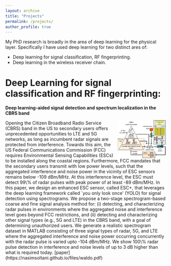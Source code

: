 ```yaml
---
layout: archive
title: "Projects"
permalink: /projects/
author_profile: true
---
```


My PhD research is broadly in the area of deep learning for the physical layer.
Specifically I have used deep learning for two distinct ares of:
* Deep learning for signal classification, RF fingerprinting. 
* Deep learning in the wireless receiver chain.

# Deep Learning for signal classification and RF fingerprinting:
**Deep learning-aided signal detection and spectrum localization in the CBRS band**

<img align="right" width="30%" src="/images/waldo.drawio.png">
Opening the Citizen Broadband Radio Service (CBRS) band in the US to secondary users offers unprecedented opportunities to LTE and 5G networks, as long as incumbent radar signals are protected from interference. Towards this aim, the US Federal Communications Commission (FCC) requires Environmental Sensing Capabilities (ESCs) to be installed along the coastal regions. Furthermore, FCC mandates that the secondary users transmit with low power levels, such that the aggregated interference and noise power in the vicinity of ESC sensors remains below -109 dBm/MHz. At this interference level, the ESC must detect 99\% of radar pulses with peak power of at least -89 dBm/MHz. In this paper, we design an enhanced ESC sensor, called ESC+, that leverages the deep learning framework called `you only look once' (YOLO) for signal detection using spectrograms. We propose a two-stage spectrogram-based coarse and fine signal analysis method for: (i) detecting, and characterizing radar pulses in environments where the aggregated noise and interference level goes beyond FCC restrictions, and (ii) detecting and characterizing other signal types (e.g., 5G and LTE) in the CBRS band, with a goal of determining unauthorized users. We generate a realistic spectrogram dataset in MATLAB consisting of three signal types of radar, 5G, and LTE where the aggregated interference and noise power occurring concurrently with the radar pulse is varied upto -104 dBm/MHz. We show 100\% radar pulse detection in interference and noise levels of up to 3 dB higher than what is required today.
[paper](https://nasimsoltani.github.io/files/waldo.pdf)
